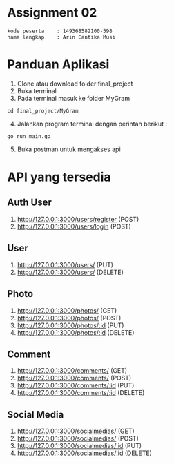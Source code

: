 # Assignment 02

```
kode peserta    : 149368582100-598
nama lengkap    : Arin Cantika Musi
```

# Panduan Aplikasi
1. Clone atau download folder final_project
2. Buka terminal
3. Pada terminal masuk ke folder MyGram
```
cd final_project/MyGram
```
4. Jalankan program terminal dengan perintah berikut :
```
go run main.go
```

5. Buka postman untuk mengakses api

# API yang tersedia
## Auth User
1. http://127.0.0.1:3000/users/register (POST)
2. http://127.0.0.1:3000/users/login (POST)

## User 
1. http://127.0.0.1:3000/users/ (PUT)
2. http://127.0.0.1:3000/users/ (DELETE)

## Photo
1. http://127.0.0.1:3000/photos/ (GET)
2. http://127.0.0.1:3000/photos/ (POST)
3. http://127.0.0.1:3000/photos/:id (PUT)
4. http://127.0.0.1:3000/photos/:id (DELETE)

## Comment
1. http://127.0.0.1:3000/comments/ (GET)
2. http://127.0.0.1:3000/comments/ (POST)
3. http://127.0.0.1:3000/comments/:id (PUT)
4. http://127.0.0.1:3000/comments/:id (DELETE)

## Social Media
1. http://127.0.0.1:3000/socialmedias/ (GET)
2. http://127.0.0.1:3000/socialmedias/ (POST)
3. http://127.0.0.1:3000/socialmedias/:id (PUT)
4. http://127.0.0.1:3000/socialmedias/:id (DELETE)

